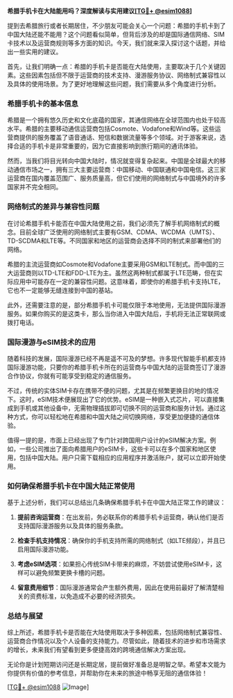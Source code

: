 **希腊手机卡在大陆能用吗？深度解读与实用建议[[TG💪+ @esim1088](https://t.me/s/esim1088)]**

提到去希腊旅行或者长期居住，不少朋友可能会关心一个问题：希腊的手机卡到了中国大陆还能不能用？这个问题看似简单，但背后涉及的却是国际通信网络、SIM卡技术以及运营商规则等多方面的知识。今天，我们就来深入探讨这个话题，并给出一些实用的建议。

首先，让我们明确一点：希腊的手机卡是否能在大陆使用，主要取决于几个关键因素。这些因素包括但不限于运营商的技术支持、漫游服务协议、网络制式兼容性以及具体的使用场景。为了更好地理解这些问题，我们需要从多个角度进行分析。

### **希腊手机卡的基本信息**

希腊是一个拥有悠久历史和文化底蕴的国家，其通信网络在全球范围内也处于较高水平。希腊的主要移动通信运营商包括Cosmote、Vodafone和Wind等。这些运营商提供的服务覆盖了语音通话、短信和数据流量等多个领域。对于游客来说，选择合适的手机卡是非常重要的，因为它直接影响到旅行期间的通讯体验。

然而，当我们将目光转向中国大陆时，情况就变得复杂起来。中国是全球最大的移动通信市场之一，拥有三大主要运营商：中国移动、中国联通和中国电信。这三家运营商在国内覆盖范围广、服务质量高，但它们使用的网络制式与中国境外的许多国家并不完全相同。

### **网络制式的差异与兼容性问题**

在讨论希腊手机卡能否在中国大陆使用之前，我们必须先了解手机网络制式的概念。目前全球广泛使用的网络制式主要有GSM、CDMA、WCDMA（UMTS）、TD-SCDMA和LTE等。不同国家和地区的运营商会选择不同的制式来部署他们的网络。

希腊的主流运营商如Cosmote和Vodafone主要采用GSM和LTE制式。而中国的三大运营商则以TD-LTE和FDD-LTE为主。虽然这两种制式都属于LTE范畴，但在实际应用中可能存在一定的兼容性问题。这意味着，即使你的希腊手机卡支持LTE，它也不一定能够无缝连接到中国的基站。

此外，还需要注意的是，部分希腊手机卡可能仅限于本地使用，无法提供国际漫游服务。如果你购买的是这类卡，那么当你进入中国大陆后，手机将无法正常联网或拨打电话。

### **国际漫游与eSIM技术的应用**

随着科技的发展，国际漫游已经不再是遥不可及的梦想。许多现代智能手机都支持国际漫游功能，只要你的希腊手机卡所在的运营商与中国大陆的运营商签订了漫游合作协议，你就有可能享受到稳定的通信服务。

不过，传统的实体SIM卡存在携带不便的问题，尤其是在频繁更换目的地的情况下。这时，eSIM技术便展现出了它的优势。eSIM是一种嵌入式芯片，可以直接集成到手机或其他设备中，无需物理插拔即可切换不同的运营商和服务计划。通过这种方式，你可以轻松地在希腊和中国大陆之间切换网络，享受更加便捷的通信体验。

值得一提的是，市面上已经出现了专门针对跨国用户设计的eSIM解决方案。例如，一些公司推出了面向希腊用户的eSIM卡，这些卡可以在多个国家和地区使用，包括中国大陆。用户只需下载相应的应用程序并激活账户，就可以立即开始使用。

### **如何确保希腊手机卡在中国大陆正常使用**

基于上述分析，我们可以总结出几条确保希腊手机卡在中国大陆正常工作的建议：

1. **提前咨询运营商**：在出发前，务必联系你的希腊手机卡运营商，确认他们是否支持国际漫游服务以及具体的服务条款。
   
2. **检查手机支持情况**：确保你的手机支持所需的网络制式（如LTE频段），并且已启用国际漫游功能。
   
3. **考虑eSIM选项**：如果担心传统SIM卡带来的麻烦，不妨尝试使用eSIM卡，这样可以避免频繁更换卡槽的问题。
   
4. **留意费用细节**：国际漫游通常会产生额外费用，因此在使用前最好了解清楚相关的资费标准，以免造成不必要的经济损失。

### **总结与展望**

综上所述，希腊手机卡是否能在大陆使用取决于多种因素，包括网络制式兼容性、运营商合作情况以及个人设备的支持能力。尽管如此，随着技术的进步和市场需求的增长，未来我们有望看到更多便捷高效的跨境通信解决方案出现。

无论你是计划短期访问还是长期定居，提前做好准备总是明智之举。希望本文能为你提供有价值的参考信息，并帮助你在未来的旅途中畅享无阻的通信体验！

[[TG💪+ @esim1088](https://t.me/s/esim1088) ![Image](https://i.postimg.cc/4NQfJmqS/Snipaste-2025-05-13-00-14-12.png)]